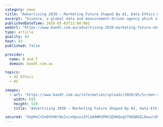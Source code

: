 ```yaml
---
category: news
title: "Advertising 2030 – Marketing Future Shaped By AI, Data Ethics & Environmental Responsibility"
excerpt: "Essence, a global data and measurement-driven agency which is part of GroupM, today released a unique report on the future of advertising based on the predictions of experts across academia, business,"
publishedDateTime: 2020-05-03T22:00:00Z
webUrl: "https://www.bandt.com.au/advertising-2030-marketing-future-shaped-by-ai-data-ethics-environmental-responsibility/"
type: article
quality: 43
heat: 43
published: false

provider:
  name: B and T
  domain: bandt.com.au

topics:
  - AI Ethics
  - AI

images:
  - url: "https://www.bandt.com.au/information/uploads/2020/05/Screen-shot-2020-05-04-at-9.51.14-AM.png"
    width: 655
    height: 519
    title: "Advertising 2030 – Marketing Future Shaped By AI, Data Ethics & Environmental Responsibility"

secured: "XopMnCn5x0VSOKrWx2ncxOpussZFCa84WM1PHCGQ96QogGT06QBOIL0xw/cDSJFobo73AZRPr0pKllOK9cnYqJ/LhAeYqmz7goj5loGKJQGH6QROL9K6Kln4kBSmqz3zosBhHGj/YJRZIUUctx88mucbdMdbTOW4OADALZW/Pfm1+rhso12tFf6i3mharqhKci1Yq6uhX1sSslR9bzFaN3GBpB9+vSXuJ1dcS0soBAC+75vtA3KmBhCbI//QxE5YIIdRtkq8o95JS4fXTpO5v2hu9U+uTw7jMZuAfVSUM96sDm9orq71O74cqNsKXQIHyi6sRCT23SGl0rrAinm19EEsn0PwmATNPm3wXxeoLq88Atv8izh2TM6tv7OZ0mF12DlfLJDRVL+XYpEEOT+L7VLHY3MHHrDb23afL/fG/bOhKDpTyraQc3Yu0bIS/gFHsf0eDo+FhlWJuSSrqaBF11cq36M7o9oNXBqdtgWLwqU=;KNy4IlMJU0wBkYWP8ULDPA=="
---
```


